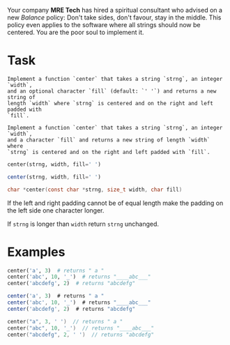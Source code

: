 Your company **MRE Tech** has hired a spiritual consultant who advised on a
new *Balance* policy: Don't take sides, don't favour, stay in the middle. This
policy even applies to the software where all strings should now be centered.
You are the poor soul to implement it.

# Task

```if-not:c
Implement a function `center` that takes a string `strng`, an integer `width`,
and an optional character `fill` (default: `' '`) and returns a new string of
length `width` where `strng` is centered and on the right and left padded with
`fill`.
```
```if:c
Implement a function `center` that takes a string `strng`, an integer `width`,
and a character `fill` and returns a new string of length `width` where
`strng` is centered and on the right and left padded with `fill`.
```

```python
center(strng, width, fill=' ')
```
```javascript
center(strng, width, fill=' ')
```
```c
char *center(const char *strng, size_t width, char fill)
```

If the left and right padding cannot be of equal length make the padding on the
left side one character longer.

If `strng` is longer than `width` return `strng` unchanged.

# Examples

```python
center('a', 3)  # returns " a "
center('abc', 10, '_')  # returns "____abc___"
center('abcdefg', 2)  # returns "abcdefg"
```
```javascript
center('a', 3)  # returns " a "
center('abc', 10, '_')  # returns "____abc___"
center('abcdefg', 2)  # returns "abcdefg"
```
```c
center("a", 3, ' ')  // returns " a "
center("abc", 10, '_')  // returns "____abc___"
center("abcdefg", 2, ' ')  // returns "abcdefg"
```
